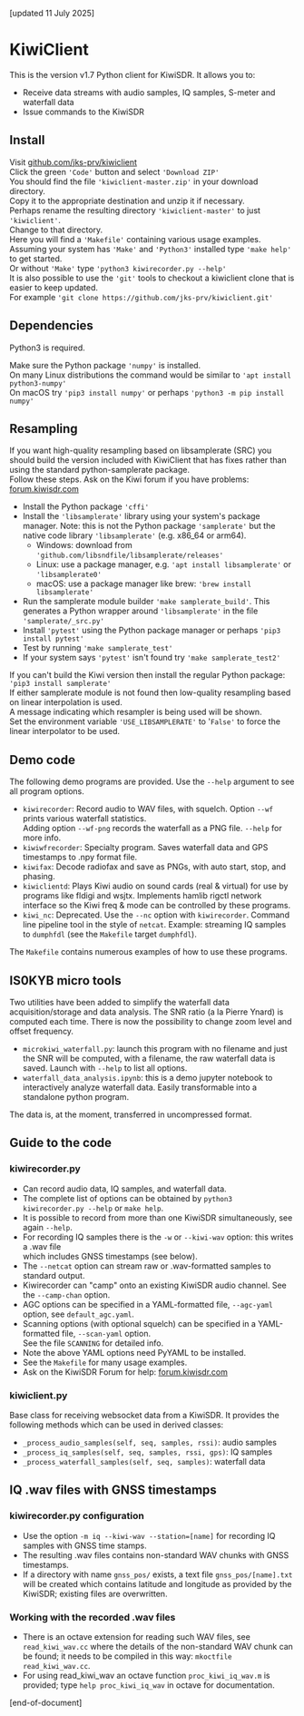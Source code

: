 [updated 11 July 2025]

# KiwiClient

This is the version v1.7 Python client for KiwiSDR. It allows you to:

* Receive data streams with audio samples, IQ samples, S-meter and waterfall data
* Issue commands to the KiwiSDR

## Install

Visit [github.com/jks-prv/kiwiclient](https://github.com/jks-prv/kiwiclient)  
Click the green `'Code'` button and select `'Download ZIP'`  
You should find the file `'kiwiclient-master.zip'` in your download directory.  
Copy it to the appropriate destination and unzip it if necessary.  
Perhaps rename the resulting directory `'kiwiclient-master'` to just `'kiwiclient'`.  
Change to that directory.  
Here you will find a `'Makefile'` containing various usage examples.  
Assuming your system has `'Make'` and `'Python3'` installed type `'make help'` to get started.  
Or without `'Make'` type `'python3 kiwirecorder.py --help'`  
It is also possible to use the `'git'` tools to checkout a kiwiclient clone that is easier to keep updated.  
For example `'git clone https://github.com/jks-prv/kiwiclient.git'`  

## Dependencies

Python3 is required.

Make sure the Python package `'numpy'` is installed.  
On many Linux distributions the command would be similar to `'apt install python3-numpy'`  
On macOS try `'pip3 install numpy'` or perhaps `'python3 -m pip install numpy'`

## Resampling

If you want high-quality resampling based on libsamplerate (SRC) you should build the version
included with KiwiClient that has fixes rather than using the standard python-samplerate package.  
Follow these steps. Ask on the Kiwi forum if you have problems: [forum.kiwisdr.com](https://forum.kiwisdr.com)
* Install the Python package `'cffi'`
* Install the `'libsamplerate'` library using your system's package manager.
Note: this is not the Python package `'samplerate'` but the native code library `'libsamplerate'`
(e.g. x86\_64 or arm64).
    * Windows: download from `'github.com/libsndfile/libsamplerate/releases'`
    * Linux: use a package manager, e.g. `'apt install libsamplerate'` or `'libsamplerate0'`
    * macOS: use a package manager like brew: `'brew install libsamplerate'`
* Run the samplerate module builder `'make samplerate_build'`.
This generates a Python wrapper around `'libsamplerate'` in the file `'samplerate/_src.py'`
* Install `'pytest'` using the Python package manager or perhaps `'pip3 install pytest'`
* Test by running `'make samplerate_test'`
* If your system says `'pytest'` isn't found try `'make samplerate_test2'`

If you can't build the Kiwi version then install the regular Python package: `'pip3 install samplerate'`  
If either samplerate module is not found then low-quality resampling based on linear interpolation is used.  
A message indicating which resampler is being used will be shown.  
Set the environment variable `'USE_LIBSAMPLERATE'` to '`False'` to force the linear interpolator to be used.

## Demo code

The following demo programs are provided. Use the `--help` argument to see all program options.

* `kiwirecorder`: Record audio to WAV files, with squelch. Option `--wf` prints various waterfall statistics. <br> Adding option `--wf-png` records the waterfall as a PNG file. `--help` for more info.
* `kiwiwfrecorder`: Specialty program. Saves waterfall data and GPS timestamps to .npy format file.
* `kiwifax`: Decode radiofax and save as PNGs, with auto start, stop, and phasing.
* `kiwiclientd`: Plays Kiwi audio on sound cards (real & virtual) for use by programs like fldigi and wsjtx.
    Implements hamlib rigctl network interface so the Kiwi freq & mode can be controlled by these programs.
* `kiwi_nc`: Deprecated. Use the `--nc` option with `kiwirecorder`. Command line pipeline tool in the style of `netcat`.
Example: streaming IQ samples to `dumphfdl` (see the `Makefile` target `dumphfdl`).

The `Makefile` contains numerous examples of how to use these programs.

## IS0KYB micro tools

Two utilities have been added to simplify the waterfall data acquisition/storage and data analysis.
The SNR ratio (a la Pierre Ynard) is computed each time.
There is now the possibility to change zoom level and offset frequency.

* `microkiwi_waterfall.py`: launch this program with no filename and just the SNR will be computed, with a filename, the raw waterfall data is saved. Launch with `--help` to list all options.
* `waterfall_data_analysis.ipynb`: this is a demo jupyter notebook to interactively analyze waterfall data. Easily transformable into a standalone python program.

The data is, at the moment, transferred in uncompressed format.

## Guide to the code

### kiwirecorder.py
* Can record audio data, IQ samples, and waterfall data.
* The complete list of options can be obtained by `python3 kiwirecorder.py --help` or `make help`.
* It is possible to record from more than one KiwiSDR simultaneously, see again `--help`.
* For recording IQ samples there is the `-w` or `--kiwi-wav` option: this writes a .wav file  
which includes GNSS timestamps (see below).
* The `--netcat` option can stream raw or .wav-formatted samples to standard output.
* Kiwirecorder can "camp" onto an existing KiwiSDR audio channel. See the `--camp-chan` option.
* AGC options can be specified in a YAML-formatted file, `--agc-yaml` option, see `default_agc.yaml`.
* Scanning options (with optional squelch) can be specified in a YAML-formatted file, `--scan-yaml` option.  
See the file `SCANNING` for detailed info.
* Note the above YAML options need PyYAML to be installed.
* See the `Makefile` for many usage examples.
* Ask on the KiwiSDR Forum for help: [forum.kiwisdr.com](https://forum.kiwisdr.com)

### kiwiclient.py

Base class for receiving websocket data from a KiwiSDR.
It provides the following methods which can be used in derived classes:

* `_process_audio_samples(self, seq, samples, rssi)`: audio samples
* `_process_iq_samples(self, seq, samples, rssi, gps)`: IQ samples
* `_process_waterfall_samples(self, seq, samples)`: waterfall data

## IQ .wav files with GNSS timestamps
### kiwirecorder.py configuration
* Use the option `-m iq --kiwi-wav --station=[name]` for recording IQ samples with GNSS time stamps.
* The resulting .wav files contains non-standard WAV chunks with GNSS timestamps.
* If a directory with name `gnss_pos/` exists, a text file `gnss_pos/[name].txt` will be created which contains latitude and longitude as provided by the KiwiSDR; existing files are overwritten.

### Working with the recorded .wav files
* There is an octave extension for reading such WAV files, see `read_kiwi_wav.cc` where the details of the non-standard WAV chunk can be found; it needs to be compiled in this way: `mkoctfile read_kiwi_wav.cc`.
* For using read_kiwi_wav an octave function `proc_kiwi_iq_wav.m` is provided; type `help proc_kiwi_iq_wav` in octave for documentation.

[end-of-document]
